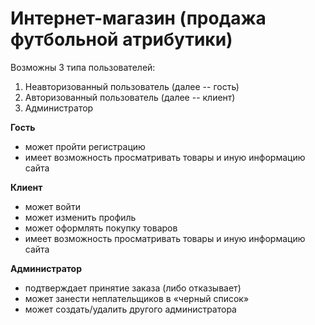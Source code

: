 # Интернет-магазин (продажа футбольной атрибутики)
Возможны 3 типа пользователей:
1. Неавторизованный  пользователь (далее -- гость)
2. Авторизованный пользователь (далее -- клиент)
3. Администратор

__Гость__
- может пройти регистрацию
- имеет возможность просматривать товары и иную информацию сайта

__Клиент__
- может войти
- может изменить профиль
- может оформлять покупку товаров
- имеет возможность просматривать товары и иную информацию сайта

__Администратор__
- подтверждает принятие заказа (либо отказывает)
- может занести неплательщиков в «черный список»
- может создать/удалить другого администратора
